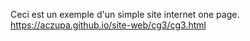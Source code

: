 Ceci est un exemple d'un simple site internet one page.  https://aczupa.github.io/site-web/cg3/cg3.html  
